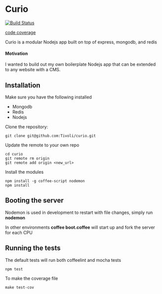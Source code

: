 Curio
=====

[![Build Status](https://travis-ci.org/Tivoli/curio.png?branch=master)](https://travis-ci.org/Tivoli/curio)

[code coverage](http://tivoli.github.io/curio/coverage.html "Code Coverage")

Curio is a modular Nodejs app built on top of express, mongodb, and redis

#### Motivation

I wanted to build out my own boilerplate Nodejs app that can be extended to any website with a CMS.

## Installation

Make sure you have the following installed

* Mongodb
* Redis
* Nodejs

Clone the repository:

    git clone git@github.com:Tivoli/curio.git

Update the remote to your own repo

    cd curio
    git remote rm origin
    git remote add origin <new_url>

Install the modules

    npm install -g coffee-script nodemon
    npm install

## Booting the server

Nodemon is used in development to restart with file changes, simply run **nodemon**

In other environments **coffee boot.coffee** will start up and fork the server for each CPU

## Running the tests

The default tests will run both coffeelint and mocha tests

    npm test

To make the coverage file

    make test-cov
